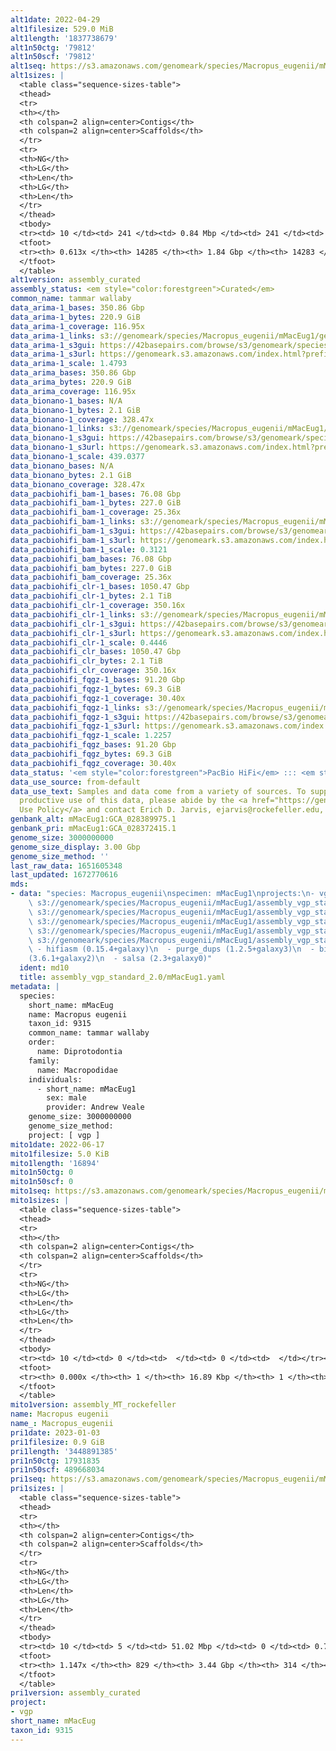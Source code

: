 ```yaml
---
alt1date: 2022-04-29
alt1filesize: 529.0 MiB
alt1length: '1837738679'
alt1n50ctg: '79812'
alt1n50scf: '79812'
alt1seq: https://s3.amazonaws.com/genomeark/species/Macropus_eugenii/mMacEug1/assembly_curated/mMacEug1.alt.cur.20220429.fasta.gz
alt1sizes: |
  <table class="sequence-sizes-table">
  <thead>
  <tr>
  <th></th>
  <th colspan=2 align=center>Contigs</th>
  <th colspan=2 align=center>Scaffolds</th>
  </tr>
  <tr>
  <th>NG</th>
  <th>LG</th>
  <th>Len</th>
  <th>LG</th>
  <th>Len</th>
  </tr>
  </thead>
  <tbody>
  <tr><td> 10 </td><td> 241 </td><td> 0.84 Mbp </td><td> 241 </td><td> 0.84 Mbp </td></tr><tr><td> 20 </td><td> 689 </td><td> 0.55 Mbp </td><td> 689 </td><td> 0.55 Mbp </td></tr><tr><td> 30 </td><td> 1363 </td><td> 366.05 Kbp </td><td> 1363 </td><td> 366.05 Kbp </td></tr><tr><td> 40 </td><td> 2424 </td><td> 215.27 Kbp </td><td> 2424 </td><td> 215.27 Kbp </td></tr><tr style="background-color:#cccccc;"><td> 50 </td><td> 4676 </td><td> 79.81 Kbp </td><td> 4676 </td><td> 79.81 Kbp </td></tr><tr><td> 60 </td><td> 12266 </td><td> 23.38 Kbp </td><td> 12266 </td><td> 23.38 Kbp </td></tr><tr><td> 70 </td><td> 0 </td><td>  </td><td> 0 </td><td>  </td></tr><tr><td> 80 </td><td> 0 </td><td>  </td><td> 0 </td><td>  </td></tr><tr><td> 90 </td><td> 0 </td><td>  </td><td> 0 </td><td>  </td></tr><tr><td> 100 </td><td> 0 </td><td>  </td><td> 0 </td><td>  </td></tr></tbody>
  <tfoot>
  <tr><th> 0.613x </th><th> 14285 </th><th> 1.84 Gbp </th><th> 14283 </th><th> 1.84 Gbp </th></tr>
  </tfoot>
  </table>
alt1version: assembly_curated
assembly_status: <em style="color:forestgreen">Curated</em>
common_name: tammar wallaby
data_arima-1_bases: 350.86 Gbp
data_arima-1_bytes: 220.9 GiB
data_arima-1_coverage: 116.95x
data_arima-1_links: s3://genomeark/species/Macropus_eugenii/mMacEug1/genomic_data/arima/<br>
data_arima-1_s3gui: https://42basepairs.com/browse/s3/genomeark/species/Macropus_eugenii/mMacEug1/genomic_data/arima/
data_arima-1_s3url: https://genomeark.s3.amazonaws.com/index.html?prefix=species/Macropus_eugenii/mMacEug1/genomic_data/arima/
data_arima-1_scale: 1.4793
data_arima_bases: 350.86 Gbp
data_arima_bytes: 220.9 GiB
data_arima_coverage: 116.95x
data_bionano-1_bases: N/A
data_bionano-1_bytes: 2.1 GiB
data_bionano-1_coverage: 328.47x
data_bionano-1_links: s3://genomeark/species/Macropus_eugenii/mMacEug1/genomic_data/bionano/<br>
data_bionano-1_s3gui: https://42basepairs.com/browse/s3/genomeark/species/Macropus_eugenii/mMacEug1/genomic_data/bionano/
data_bionano-1_s3url: https://genomeark.s3.amazonaws.com/index.html?prefix=species/Macropus_eugenii/mMacEug1/genomic_data/bionano/
data_bionano-1_scale: 439.0377
data_bionano_bases: N/A
data_bionano_bytes: 2.1 GiB
data_bionano_coverage: 328.47x
data_pacbiohifi_bam-1_bases: 76.08 Gbp
data_pacbiohifi_bam-1_bytes: 227.0 GiB
data_pacbiohifi_bam-1_coverage: 25.36x
data_pacbiohifi_bam-1_links: s3://genomeark/species/Macropus_eugenii/mMacEug1/genomic_data/pacbio_hifi/<br>
data_pacbiohifi_bam-1_s3gui: https://42basepairs.com/browse/s3/genomeark/species/Macropus_eugenii/mMacEug1/genomic_data/pacbio_hifi/
data_pacbiohifi_bam-1_s3url: https://genomeark.s3.amazonaws.com/index.html?prefix=species/Macropus_eugenii/mMacEug1/genomic_data/pacbio_hifi/
data_pacbiohifi_bam-1_scale: 0.3121
data_pacbiohifi_bam_bases: 76.08 Gbp
data_pacbiohifi_bam_bytes: 227.0 GiB
data_pacbiohifi_bam_coverage: 25.36x
data_pacbiohifi_clr-1_bases: 1050.47 Gbp
data_pacbiohifi_clr-1_bytes: 2.1 TiB
data_pacbiohifi_clr-1_coverage: 350.16x
data_pacbiohifi_clr-1_links: s3://genomeark/species/Macropus_eugenii/mMacEug1/genomic_data/pacbio_hifi/<br>
data_pacbiohifi_clr-1_s3gui: https://42basepairs.com/browse/s3/genomeark/species/Macropus_eugenii/mMacEug1/genomic_data/pacbio_hifi/
data_pacbiohifi_clr-1_s3url: https://genomeark.s3.amazonaws.com/index.html?prefix=species/Macropus_eugenii/mMacEug1/genomic_data/pacbio_hifi/
data_pacbiohifi_clr-1_scale: 0.4446
data_pacbiohifi_clr_bases: 1050.47 Gbp
data_pacbiohifi_clr_bytes: 2.1 TiB
data_pacbiohifi_clr_coverage: 350.16x
data_pacbiohifi_fqgz-1_bases: 91.20 Gbp
data_pacbiohifi_fqgz-1_bytes: 69.3 GiB
data_pacbiohifi_fqgz-1_coverage: 30.40x
data_pacbiohifi_fqgz-1_links: s3://genomeark/species/Macropus_eugenii/mMacEug1/genomic_data/pacbio_hifi/<br>
data_pacbiohifi_fqgz-1_s3gui: https://42basepairs.com/browse/s3/genomeark/species/Macropus_eugenii/mMacEug1/genomic_data/pacbio_hifi/
data_pacbiohifi_fqgz-1_s3url: https://genomeark.s3.amazonaws.com/index.html?prefix=species/Macropus_eugenii/mMacEug1/genomic_data/pacbio_hifi/
data_pacbiohifi_fqgz-1_scale: 1.2257
data_pacbiohifi_fqgz_bases: 91.20 Gbp
data_pacbiohifi_fqgz_bytes: 69.3 GiB
data_pacbiohifi_fqgz_coverage: 30.40x
data_status: '<em style="color:forestgreen">PacBio HiFi</em> ::: <em style="color:forestgreen">Arima</em>'
data_use_source: from-default
data_use_text: Samples and data come from a variety of sources. To support fair and
  productive use of this data, please abide by the <a href="https://genome10k.soe.ucsc.edu/data-use-policies/">Data
  Use Policy</a> and contact Erich D. Jarvis, ejarvis@rockefeller.edu, with any questions.
genbank_alt: mMacEug1:GCA_028389975.1
genbank_pri: mMacEug1:GCA_028372415.1
genome_size: 3000000000
genome_size_display: 3.00 Gbp
genome_size_method: ''
last_raw_data: 1651605348
last_updated: 1672770616
mds:
- data: "species: Macropus_eugenii\nspecimen: mMacEug1\nprojects:\n- vgl \nprimary:\n
    \ s3://genomeark/species/Macropus_eugenii/mMacEug1/assembly_vgp_standard_2.0/mMacEug1.pri.asm.20211109.fasta.gz\nhaplotigs:\n
    \ s3://genomeark/species/Macropus_eugenii/mMacEug1/assembly_vgp_standard_2.0/mMacEug1.alt.asm.20211109.fasta.gz\nhic_bam:\n
    \ s3://genomeark/species/Macropus_eugenii/mMacEug1/assembly_vgp_standard_2.0/evaluation/pretext/s2/mMacEug1_s2.bam\npretext:\n
    \ s3://genomeark/species/Macropus_eugenii/mMacEug1/assembly_vgp_standard_2.0/evaluation/pretext/s2/mMacEug1_s2.bam\nkmer_spectra_img:\n
    \ s3://genomeark/species/Macropus_eugenii/mMacEug1/assembly_vgp_standard_2.0/evaluation/merqury/p/output_merqury_p.spectra-cn.fl\n\npipeline:\n
    \ - hifiasm (0.15.4+galaxy)\n  - purge_dups (1.2.5+galaxy3)\n  - bionano_solve
    (3.6.1+galaxy2)\n  - salsa (2.3+galaxy0)"
  ident: md10
  title: assembly_vgp_standard_2.0/mMacEug1.yaml
metadata: |
  species:
    short_name: mMacEug
    name: Macropus eugenii
    taxon_id: 9315
    common_name: tammar wallaby
    order:
      name: Diprotodontia
    family:
      name: Macropodidae
    individuals:
      - short_name: mMacEug1
        sex: male
        provider: Andrew Veale
    genome_size: 3000000000
    genome_size_method:
    project: [ vgp ]
mito1date: 2022-06-17
mito1filesize: 5.0 KiB
mito1length: '16894'
mito1n50ctg: 0
mito1n50scf: 0
mito1seq: https://s3.amazonaws.com/genomeark/species/Macropus_eugenii/mMacEug1/assembly_MT_rockefeller/mMacEug1.MT.20220617.fasta.gz
mito1sizes: |
  <table class="sequence-sizes-table">
  <thead>
  <tr>
  <th></th>
  <th colspan=2 align=center>Contigs</th>
  <th colspan=2 align=center>Scaffolds</th>
  </tr>
  <tr>
  <th>NG</th>
  <th>LG</th>
  <th>Len</th>
  <th>LG</th>
  <th>Len</th>
  </tr>
  </thead>
  <tbody>
  <tr><td> 10 </td><td> 0 </td><td>  </td><td> 0 </td><td>  </td></tr><tr><td> 20 </td><td> 0 </td><td>  </td><td> 0 </td><td>  </td></tr><tr><td> 30 </td><td> 0 </td><td>  </td><td> 0 </td><td>  </td></tr><tr><td> 40 </td><td> 0 </td><td>  </td><td> 0 </td><td>  </td></tr><tr style="background-color:#cccccc;"><td> 50 </td><td> 0 </td><td style="background-color:#ff8888;">  </td><td> 0 </td><td style="background-color:#ff8888;">  </td></tr><tr><td> 60 </td><td> 0 </td><td>  </td><td> 0 </td><td>  </td></tr><tr><td> 70 </td><td> 0 </td><td>  </td><td> 0 </td><td>  </td></tr><tr><td> 80 </td><td> 0 </td><td>  </td><td> 0 </td><td>  </td></tr><tr><td> 90 </td><td> 0 </td><td>  </td><td> 0 </td><td>  </td></tr><tr><td> 100 </td><td> 0 </td><td>  </td><td> 0 </td><td>  </td></tr></tbody>
  <tfoot>
  <tr><th> 0.000x </th><th> 1 </th><th> 16.89 Kbp </th><th> 1 </th><th> 16.89 Kbp </th></tr>
  </tfoot>
  </table>
mito1version: assembly_MT_rockefeller
name: Macropus eugenii
name_: Macropus_eugenii
pri1date: 2023-01-03
pri1filesize: 0.9 GiB
pri1length: '3448891385'
pri1n50ctg: 17931835
pri1n50scf: 489668034
pri1seq: https://s3.amazonaws.com/genomeark/species/Macropus_eugenii/mMacEug1/assembly_curated/mMacEug1.pri.cur.20230103.fasta.gz
pri1sizes: |
  <table class="sequence-sizes-table">
  <thead>
  <tr>
  <th></th>
  <th colspan=2 align=center>Contigs</th>
  <th colspan=2 align=center>Scaffolds</th>
  </tr>
  <tr>
  <th>NG</th>
  <th>LG</th>
  <th>Len</th>
  <th>LG</th>
  <th>Len</th>
  </tr>
  </thead>
  <tbody>
  <tr><td> 10 </td><td> 5 </td><td> 51.02 Mbp </td><td> 0 </td><td> 0.76 Gbp </td></tr><tr><td> 20 </td><td> 11 </td><td> 42.35 Mbp </td><td> 0 </td><td> 0.76 Gbp </td></tr><tr><td> 30 </td><td> 20 </td><td> 30.09 Mbp </td><td> 1 </td><td> 0.54 Gbp </td></tr><tr><td> 40 </td><td> 31 </td><td> 23.17 Mbp </td><td> 1 </td><td> 0.54 Gbp </td></tr><tr style="background-color:#cccccc;"><td> 50 </td><td> 46 </td><td style="background-color:#88ff88;"> 17.93 Mbp </td><td> 2 </td><td style="background-color:#88ff88;"> 489.67 Mbp </td></tr><tr><td> 60 </td><td> 64 </td><td> 14.55 Mbp </td><td> 3 </td><td> 478.17 Mbp </td></tr><tr><td> 70 </td><td> 87 </td><td> 12.09 Mbp </td><td> 3 </td><td> 478.17 Mbp </td></tr><tr><td> 80 </td><td> 116 </td><td> 8.89 Mbp </td><td> 4 </td><td> 461.86 Mbp </td></tr><tr><td> 90 </td><td> 156 </td><td> 6.47 Mbp </td><td> 4 </td><td> 461.86 Mbp </td></tr><tr><td> 100 </td><td> 211 </td><td> 4.48 Mbp </td><td> 5 </td><td> 389.61 Mbp </td></tr></tbody>
  <tfoot>
  <tr><th> 1.147x </th><th> 829 </th><th> 3.44 Gbp </th><th> 314 </th><th> 3.45 Gbp </th></tr>
  </tfoot>
  </table>
pri1version: assembly_curated
project:
- vgp
short_name: mMacEug
taxon_id: 9315
---
```

